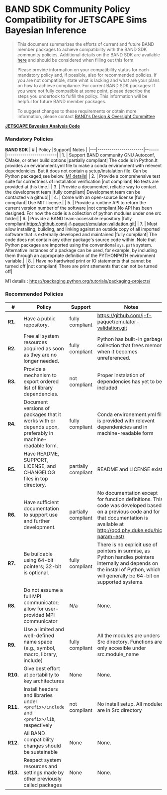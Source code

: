 # BAND SDK Community Policy Compatibility for JETSCAPE Sims Bayesian Inference


> This document summarizes the efforts of current and future BAND member packages to achieve compatibility with the BAND SDK community policies. Additional details on the BAND SDK are available [here](https://github.com/bandframework/privateband/blob/team/Resources/bandsdk.md) and should be considered when filling out this form.
>
> Please provide information on your compatibility status for each mandatory policy and, if possible, also for recommended policies.
If you are not compatible, state what is lacking and what are your plans on how to achieve compliance.
For current BAND SDK packages: If you were not fully compatible at some point, please describe the steps you undertook to fulfill the policy. This information will be helpful for future BAND member packages.
>
> To suggest changes to these requirements or obtain more information, please contact [BAND's Design & Oversight Committee](https://github.com/bandframework/privateband/blob/team/Resources/DesignandOversight.md)



**[JETSCAPE Bayesian Analysis Code](https://github.com/j-f-paquet/emulator-validation.git)**

### Mandatory Policies

**BAND SDK**
| # | Policy                 |Support| Notes                   |
|---|-----------------------|-------|-------------------------|
| 1. | Support BAND community GNU Autoconf, CMake, or other build options |partially compliant| The code is in Python.It provides an environment.yml file to make a conda environment with relevent dependenicies. But it does not contain a setup/instalation file. Can be Python packaged;see below. [M1 details](#m1-details)|
| 2. | Provide a comprehensive test suite for correctness of installation verification |not compliant| No tests are provided at this time.| 
| 3. | Provide a documented, reliable way to contact the development team |fully compliant| Development team can be contacted via github||
| 4. | Come with an open-source license |fully compliant| Use MIT license.|
| 5. | Provide a runtime API to return the current version number of the software |not compliant|No API has been designed. For now the code is a collection of python modules under one src folder|
| 6. | Provide a BAND team-accessible repository |fully compliant|https://github.com/j-f-paquet/emulator-validation.git|
| 7. | Must allow installing, building, and linking against an outside copy of all imported software that is externally developed and maintained |fully compliant| The code does not contain any other package's source code within. Note that Python packages are imported using the conventional `sys.path` system. Alternative instances of a package can be used, for example, by including them through an appropriate definition of the PYTHONPATH environment variable.|
| 8. |  Have no hardwired print or IO statements that cannot be turned off |not compliant| There are print sttements that can not be turned off|

M1 details <a id="m1-details"></a>: https://packaging.python.org/tutorials/packaging-projects/

### Recommended Policies

| # | Policy                 |Support| Notes                   |
|---|------------------------|-------|-------------------------|
|**R1.**| Have a public repository. |fully compliant| https://github.com/j-f-paquet/emulator-validation.git|
|**R2.**| Free all system resources acquired as soon as they are no longer needed. |fully compliant| Python has built-in garbage collection that frees memory when it becomes unreferenced. |
|**R3.**| Provide a mechanism to export ordered list of library dependencies. |not compliant|Proper instalation of dependencies has yet to be included|
|**R4.**| Document versions of packages that it works with or depends upon, preferably in machine-readable form.  |fully compliant| Conda environement.yml file is provided with relevent dependenicies and in machine-readable form|
|**R5.**| Have README, SUPPORT, LICENSE, and CHANGELOG files in top directory.  |partially compliant| README and LICENSE exist|
|**R6.**| Have sufficient documentation to support use and further development.  |partially compliant|  No documentation except for function definitions. This code was developed based on a previous code and for that documentation is available at  http://qcd.phy.duke.edu/hic-param-est/|
|**R7.**| Be buildable using 64-bit pointers; 32-bit is optional.|fully compliant| There is no explicit use of pointers in surmise, as Python handles pointers internally and depends on the install of Python, which will generally be 64-bit on supported systems.|
|**R8.**| Do not assume a full MPI communicator; allow for user-provided MPI communicator |N/a| None. |
|**R9.**| Use a limited and well-defined name space (e.g., symbol, macro, library, include) |fully compliant| All the modules are unders Src directory. Functions are only accesible under src.module_name|
|**R10.**| Give best effort at portability to key architectures |None| None.|
|**R11.**| Install headers and libraries under `<prefix>/include` and `<prefix>/lib`, respectively |not compliant| No install setup. All modules are in Src directory|
|**R12.**| All BAND compatibility changes should be sustainable |None| None.|
|**R13.**| Respect system resources and settings made by other previously called packages |None| None.|
